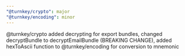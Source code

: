 ```yaml
---
"@turnkey/crypto": major
"@turnkey/encoding": minor
---
```


@turnkey/crypto added decrypting for export bundles, changed decryptBundle to decryptEmailBundle (BREAKING CHANGE), added hexToAscii function to @turnkey/encoding for conversion to mnemonic
